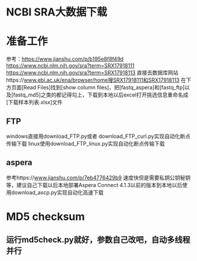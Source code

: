 # NCBI SRA大数据下载
# 准备工作
参考：https://www.jianshu.com/p/b195e8f8f49d
https://www.ncbi.nlm.nih.gov/sra?term=SRX17918111
https://www.ncbi.nlm.nih.gov/sra?term=SRX17918113
直接去数据库网站https://www.ebi.ac.uk/ena/browser/home搜SRX17918111和SRX17918113
在下方页面[Read Files]找到[show column files]，把[fastq_aspera]和[fastq_ftp]以及[fastq_md5]之类的都记得勾上，下载到本地以后excel打开挑选信息重命名成[下载样本列表.xlsx]文件
## FTP
windows直接用download_FTP.py或者 download_FTP_curl.py实现自动化断点传输下载
linux使用download_FTP_linux.py实现自动化断点传输下载
## aspera
参考https://www.jianshu.com/p/7eb4776429b9
速度快但是需要私钥公钥秘钥等，建议自己下载以后本地部署Aspera Connect 4.1.3以前的版本到本地以后使用download_ascp.py实现自动化高速下载

# MD5 checksum
## 运行md5check.py就好，参数自己改吧，自动多线程并行